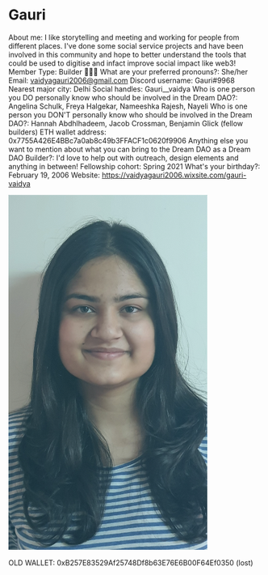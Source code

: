 # Gauri

About me: I like storytelling and meeting and working for people from different places. I've done some social service projects and have been involved in this community and hope to better understand the tools that could be used to digitise and infact improve social impact like web3!
Member Type: Builder 👷🏾‍♀️
What are your preferred pronouns?: She/her
Email: vaidyagauri2006@gmail.com
Discord username: Gauri#9968
Nearest major city: Delhi
Social handles: Gauri__vaidya
Who is one person you DO personally know who should be involved in the Dream DAO?: Angelina Schulk, Freya Halgekar, Nameeshka Rajesh, Nayeli
Who is one person you DON'T personally know who should be involved in the Dream DAO?: Hannah Abdhlhadeem, Jacob Crossman, Benjamin Glick (fellow builders)
ETH wallet address: 0x7755A426E4BBc7a0ab8c49b3FFACF1c0620f9906
Anything else you want to mention about what you can bring to the Dream DAO as a Dream DAO Builder?: I'd love to help out with outreach, design elements and anything in between!
Fellowship cohort: Spring 2021
What's your birthday?: February 19, 2006
Website: https://vaidyagauri2006.wixsite.com/gauri-vaidya

![Screenshot 2022-01-10 at 16-31-38 Notion – The all-in-one workspace for your notes, tasks, wikis, and databases .png](../../Dream%20DAO%20Voting%20Member%20List%201790792012994a419257db8f8a7807ff/%5BS2%5D%20Dream%20DAO%20Founding%20Voting%20Member%20List%202c05a57dde504a87a8ced236cce0b149/Gauri%20cb45f3c220a0487f83fa508c30e13581/Screenshot_2022-01-10_at_16-31-38_Notion__The_all-in-one_workspace_for_your_notes_tasks_wikis_and_databases_.png)

OLD WALLET: 0xB257E83529Af25748Df8b63E76E6B00F64Ef0350 (lost)
